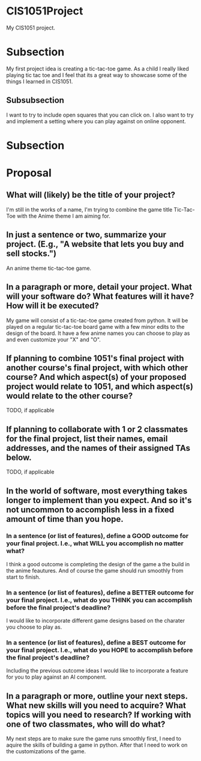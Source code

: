 # CIS1051Project
My CIS1051 project.  

# Subsection
My first project idea is creating a tic-tac-toe game. As a child I really liked playing tic tac toe and I feel that its a great way to showcase some of the things I learned in CIS1051.
## Subsubsection
I want to try to include open squares that you can click on.
I also want to try and implement a setting where you can play against on online opponent. 

# Subsection
# Proposal

## What will (likely) be the title of your project?

I'm still in the works of a name, I'm trying to combine the game title Tic-Tac-Toe with the Anime theme I am aiming for.

## In just a sentence or two, summarize your project. (E.g., "A website that lets you buy and sell stocks.")

An anime theme tic-tac-toe game. 

## In a paragraph or more, detail your project. What will your software do? What features will it have? How will it be executed?

My game will consist of a tic-tac-toe game created from python. It will be played on a regular tic-tac-toe board game with a few minor edits to the design of the board. It have a few anime names you can choose to play as and even customize your "X" and "O". 

## If planning to combine 1051's final project with another course's final project, with which other course? And which aspect(s) of your proposed project would relate to 1051, and which aspect(s) would relate to the other course?

TODO, if applicable

## If planning to collaborate with 1 or 2 classmates for the final project, list their names, email addresses, and the names of their assigned TAs below.

TODO, if applicable

## In the world of software, most everything takes longer to implement than you expect. And so it's not uncommon to accomplish less in a fixed amount of time than you hope.

### In a sentence (or list of features), define a GOOD outcome for your final project. I.e., what WILL you accomplish no matter what?

I think a good outcome is completing the design of the game a the build in the anime feautures. And of course the game should run smoothly from start to finish. 

### In a sentence (or list of features), define a BETTER outcome for your final project. I.e., what do you THINK you can accomplish before the final project's deadline?

I would like to incorporate different game designs based on the charater you choose to play as. 

### In a sentence (or list of features), define a BEST outcome for your final project. I.e., what do you HOPE to accomplish before the final project's deadline?

Including the previous outcome ideas I would like to incorporate a feature for you to play against an AI component. 

## In a paragraph or more, outline your next steps. What new skills will you need to acquire? What topics will you need to research? If working with one of two classmates, who will do what?

My next steps are to make sure the game runs smoothly first, I need to aquire the skills of building a game in python. After that I need to work on the customizations of the game. 


